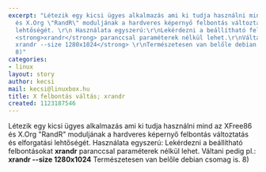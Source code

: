 ```yaml
---
excerpt: "Létezik egy kicsi ügyes alkalmazás ami ki tudja használni mind az XFree86
  és X.Org \"RandR\" moduljának a hardveres képernyő felbontás változtatás és elforgatási
  lehtőségét. \r\n Használata egyszerú:\r\nLekérdezni a beállítható felbontásokat
  <strong>xrandr</strong> paranccsal paraméterek nélkül lehet.\r\nVáltani pedig pl.:<strong>
  xrandr --size 1280x1024</strong> \r\nTermészetesen van belőle debian csomag is.
  8)"
categories:
- linux
layout: story
author: kecsi
mail: kecsi@linuxbox.hu
title: X felbontás váltás; xrandr
created: 1123187546
---
```

Létezik egy kicsi ügyes alkalmazás ami ki tudja használni mind az XFree86 és X.Org "RandR" moduljának a hardveres képernyő felbontás változtatás és elforgatási lehtőségét. 
 Használata egyszerú:
Lekérdezni a beállítható felbontásokat <strong>xrandr</strong> paranccsal paraméterek nélkül lehet.
Váltani pedig pl.:<strong> xrandr --size 1280x1024</strong> 
Természetesen van belőle debian csomag is. 8)
